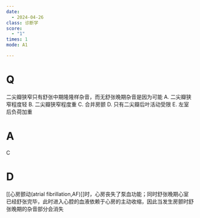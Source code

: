 ```yaml
---
date:
  - 2024-04-26
class: 诊断学
score:
  - "1"
times: 1
mode: A1

--- 
```



# Q
二尖瓣狭窄只有舒张中期隆隆样杂音，而无舒张晚期杂音是因为可能
A. 二尖瓣狭窄程度轻 
B. 二尖瓣狭窄程度重 
C. 合并房颤
D. 只有二尖瓣后叶活动受限 
E. 左室后负荷加重

# A

C



# D
[[心房颤动(atrial fibrillation,AF)]]时，心房丧失了泵血功能；同时舒张晚期心室已经舒张完毕，此时进入心腔的血液依赖于心房的主动收缩，因此当发生房颤时舒张晚期的杂音部分会消失